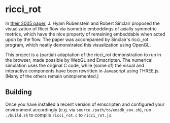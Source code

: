 # ricci_rot
In [their 2005 paper](https://projecteuclid.org/euclid.em/1128371754), J. Hyam Rubenstein and Robert Sinclair proposed the visualization of Ricci flow via isometric embeddings of axially symmetric metrics, which have the nice property of remaining embeddable when acted upon by the flow. The paper was accompanied by Sinclair's ricci_rot program, which neatly demonstrated this visualization using OpenGL.

This project is a (partial) adaptation of the ricci_rot demonstration to run in the browser, made possible by WebGL and Emscripten. The numerical simulation uses the original C code, while (some of) the visual and interactive components have been rewritten in Javascript using THREE.js. (Many of the others remain unimplemented.)

## Building
Once you have installed a recent version of emscripten and configured your environment accordingly (e.g. via `source /path/to/emsdk_env.sh`), run `./build.sh` to compile `ricci_rot.c` to `ricci_rot.js`.
